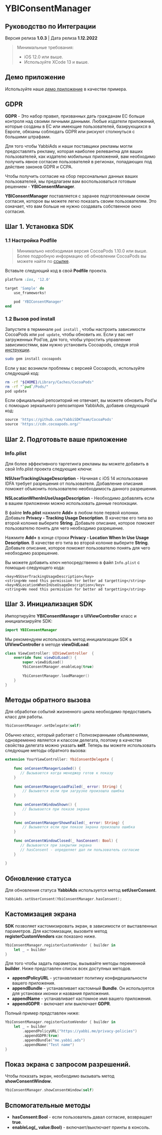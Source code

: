 # YBIConsentManager

## Руководство по Интеграции

Версия релиза **1.0.3** | Дата релиза **1.12.2022**

> Минимальные требования:
>
>* iOS 12.0 или выше.
>* Используйте XCode 13 и выше.

## Демо приложение
Используйте наше [демо приложение](https://github.com/YabbiSDKTeam/yabbiads-ios-demo) в качестве примера.

## GDPR
**GDPR** - Это набор правил, призванных дать гражданам ЕС больше контроля над своими личными данными. Любые издатели приложений, которые созданы в ЕС или имеющие пользователей, базирующихся в Европе, обязаны соблюдать GDPR или рискуют столкнуться с большими штрафами.

Для того чтобы YabbiAds и наши поставщики рекламы могли предоставлять рекламу, которая наиболее релевантна для ваших пользователей, как издателю мобильных приложений, вам необходимо получить явное согласие пользователей в регионах, попадающих под действие законов GDPR и CCPA.

Чтобы получить согласие на сбор персональных данных ваших пользователей, мы предлагаем вам воспользоваться готовым решением - **YBIConsentManager**.

**YBIConsentManager** поставляется с заранее подготовленным окном согласия, которое вы можете легко показать своим пользователям. Это означает, что вам больше не нужно создавать собственное окно согласия.

## Шаг 1. Установка SDK

### 1.1 Настройка Podfile
>
>Минимально необходимая версия CocoaPods 1.10.0 или выше. Более подробную информацию об обновлении CocoaPods вы можете найти по [ссылке](https://guides.cocoapods.org/using/getting-started.html).

Вставьте следующий код в свой **Podfile** проекта.
```ruby
platform :ios, '12.0'

target 'Sample' do
    use_frameworks!

    pod 'YBIConsentManager'
end
```

### 1.2 Вызов pod install

Запустите в терминале `pod install` , чтобы настроить зависимости CocoaPods или `pod update`, чтобы обновить их. Если у вас нет загруженных Pod’ов, для того, чтобы упростить управление зависимостями, вам нужно установить Cocoapods, следуя  этой [инструкции](https://guides.cocoapods.org/using/gettingInfo.plist-started.html#toc_3).

```bash
sudo gem install cocoapods
```

Если у вас возникли проблемы с версией Cocoapods, используйте следующий код:

```bash
rm -rf "${HOME}/Library/Caches/CocoaPods"
rm -rf "`pwd`/Pods/"
pod update
```

Если официальный репозиторий не отвечает, вы можете обновить Pod’ы c помощью зеркального репозитория YabbiAds, добавив следующий код:

```ruby
source 'https://github.com/YabbiSDKTeam/CocoaPods'
source 'https://cdn.cocoapods.org/'
```

## Шаг 2. Подготовьте ваше приложение

### Info.plist
Для более эффективного таргетинга рекламы вы можете добавить в свой Info.plist проекта следующие ключи:

**NSUserTrackingUsageDescription** - Начиная с iOS 14 использование IDFA требует разрешения от пользователя. Добавление описания поможет объяснить пользователю необходимость данного разрешения.

**NSLocationWhenInUseUsageDescription** - Необходимо добавлять если в вашем приложении можно использовать данные геолокации.

В файле **Info.plist** нажмите **Add+** в любом поле первой колонки.
Добавьте **Privacy - Tracking Usage Description**. В качестве его типа во второй колонке выберите **String**. Добавьте описание, которое поможет пользователю понять для чего необходимо разрешение.

Нажмите **Add+** в конце строки **Privacy - Location When In Use Usage Description**. В качестве его типа во второй колонке выберите **String**. Добавьте описание, которое поможет пользователю понять для чего необходимо разрешение.

Вы можете добавить ключ непосредственно в файл `Info.plist` с помощью следующего кода:

```plist
<key>NSUserTrackingUsageDescription</key>
<string>We need this permission for better ad targetting</string>
<key>NSLocationWhenInUseUsageDescription</key>
<string>We need this permission for better ad targetting</string>
```

## Шаг 3. Инициализация SDK

Импортируйте **YBIConsentManager** в **UIViewController** класс и инициализируйте SDK:

```swift
import YBIConsentManager
```

Мы рекомендуем использовать метод инициализации SDK в **UIViewController** в методе **viewDidLoad**:

```swift
class ViewController: UIViewController  {
    override func viewDidLoad() {
        super.viewDidLoad()
        YbiConsentManager.enableLog(true)
       
        YbiConsentManager.loadManager()
    }
}
```

## Методы обратного вызова
Для обработки событий жизненного цикла необходимо предоставить класс для работы.
```swift
YbiConsentManager.setDelegate(self)
```
Обычно класс, который работает с Полноэкранными объявлениями, одновременно является и классом делегата, поэтому в качестве свойства делегата можно указать **self**.
Теперь вы можете использовать следующие методы обратного вызова:

```swift
extension YourViewController: YbiConsentDelegate {
    
    func onConsentManagerLoaded() {
       // Вызывается когда менеджер готов к показу
    }
    
    func onConsentManagerLoadFailed(_ error: String) {
        // Вызывется если при загрузке произошла ошибка
    }
    
    func onConsentWindowShown() {
        // Вызывается при показе экрана
    }
    
    func onConsentManagerShownFailed(_ error: String) {
        // Вызывется если при показе экрана произошла ошибка
    }
    
    func onConsentWindowClosed(_ hasConsent: Bool) {
       // Вызывается при закрытии экрана
       // hasConsent - определяет дал ли пользователь согласие
    }
    
}
```
## Обновление статуса
Для обновления статуса **YabbiAds** используется метод **setUserConsent**.
```swift
YabbiAds.setUserConsent(YbiConsentManager.hasConsent);
```

## Кастомизация экрана
**SDK** позволяет кастомизировать экран, в зависимости от выставленных параметров. Для кастомизации, вызовите метод **registerCustomVendors** как показано ниже.
```swift
YbiConsentManager.registerCustomVendor { builder in
    let _ = builder
}
```
Для того чтобы задать параметры, вызывайте методы переменной **builder**. Ниже представлен список всех доступных методов.

* **appendPolicyURL** - устанавливает политику конфидециальности вашего приложения.
* **appendBundle** - устанавливает кастомный **Bundle**. Он используется для установки иконки и названия приложения.
* **appendName** - устанавливает кастомное имя вашего приложения.
* **appendGDPR** - включает или выключает **GDPR**.

Полный пример представлен ниже:
```swift
YbiConsentManager.registerCustomVendor { builder in
    let _ = builder
        .appendPolicyURL("https://yabbi.me/privacy-policies")
        .appendGDPR(true)
        .appendBundle("me.yabbi.ads")
        .appendName("Test name")
}
```

## Показ экрана с запросом разрешений.
Чтобы показать экран, необходимо вызывать метод **showConsentWindow**.

```swift
YbiConsentManager.showConsentWindow(self)
```

## Вспомогательные методы
* **hasConsent:Bool** - если пользователь давал согласие, возвращает **true**.
* **enableLog(_ value:Bool)** - включает/выключает принты в консоль.